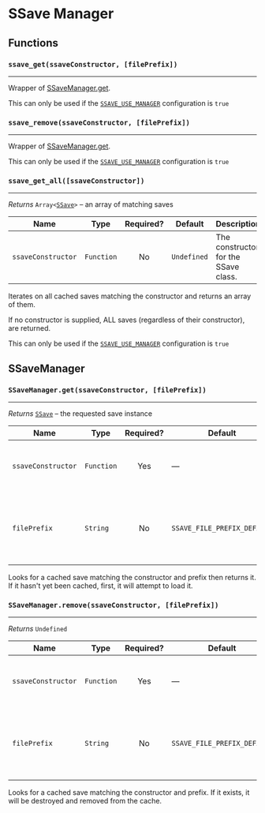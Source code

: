 # SSave Manager

## Functions

<!-- ssave_get -->
### **`ssave_get(ssaveConstructor, [filePrefix])`**

---

Wrapper of [SSaveManager.get](ssave-manager.md#ssavemanagergetssaveconstructor-fileprefix).

This can only be used if the [`SSAVE_USE_MANAGER`](config.md) configuration is `true`

<!-- ssave_remove -->
### **`ssave_remove(ssaveConstructor, [filePrefix])`**

---

Wrapper of [SSaveManager.get](ssave-manager.md#ssavemanagerremovessaveconstructor-fileprefix).

This can only be used if the [`SSAVE_USE_MANAGER`](config.md) configuration is `true`

<!-- ssave_get_all -->
### **`ssave_get_all([ssaveConstructor])`**

---

*Returns* `Array<`[`SSave`](ssave.md)`>` – an array of matching saves

| Name              | Type       | Required? | Default                        | Description                              |
| ----------------- | ---------- | :-------: | ------------------------------ | ---------------------------------------- |
| `ssaveConstructor`| `Function` |  No      | `Undefined`                     | The constructor for the SSave class.   |

Iterates on all cached saves matching the constructor and returns an array of them.

If no constructor is supplied, ALL saves (regardless of their constructor), are returned.

This can only be used if the [`SSAVE_USE_MANAGER`](config.md) configuration is `true`

## SSaveManager

<!-- SSaveManager.get -->
### **`SSaveManager.get(ssaveConstructor, [filePrefix])`**

---

*Returns* [`SSave`](ssave.md) – the requested save instance

| Name              | Type       | Required? | Default                        | Description                              |
| ----------------- | ---------- | :-------: | ------------------------------ | ---------------------------------------- |
| `ssaveConstructor`| `Function` |  Yes      | —                              | The constructor for the SSave class.    |
| `filePrefix`      | `String`   |   No      | `SSAVE_FILE_PREFIX_DEFAULT`    | Optional file prefix to use when loading. Useful for things like save slots |

Looks for a cached save matching the constructor and prefix then returns it.
If it hasn't yet been cached, first, it will attempt to load it.

<!-- SSaveManager.remove -->
### **`SSaveManager.remove(ssaveConstructor, [filePrefix])`**

---

*Returns* `Undefined`

| Name              | Type       | Required? | Default                        | Description                              |
| ----------------- | ---------- | :-------: | ------------------------------ | ---------------------------------------- |
| `ssaveConstructor`| `Function` |  Yes      | —                              | The constructor for the SSave class.    |
| `filePrefix`      | `String`   |   No      | `SSAVE_FILE_PREFIX_DEFAULT`    | Optional file prefix to use when loading. Useful for things like save slots |

Looks for a cached save matching the constructor and prefix.
If it exists, it will be destroyed and removed from the cache.
